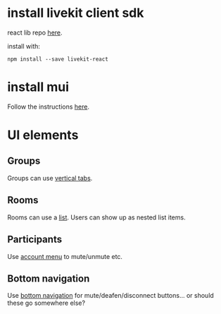 # install livekit client sdk
react lib repo [here](https://github.com/livekit/livekit-react).

install with:
  
  ```npm install --save livekit-react```

# install mui

Follow the instructions [here](https://mui.com/getting-started/installation/).

# UI elements

## Groups

Groups can use [vertical tabs](https://mui.com/components/tabs/#vertical-tabs).

## Rooms

Rooms can use a [list](https://mui.com/components/lists/). Users can show up as nested list items. 

## Participants

Use [account menu](https://mui.com/components/menus/#account-menu) to mute/unmute etc.

## Bottom navigation

Use [bottom navigation](https://mui.com/components/bottom-navigation/) for mute/deafen/disconnect buttons... or should these go somewhere else?

